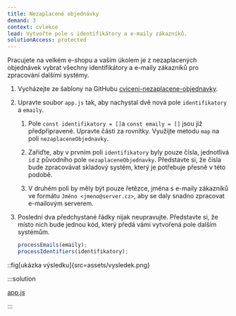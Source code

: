 ```yaml
---
title: Nezaplacené objednávky
demand: 3
context: cvlekce
lead: Vytvořte pole s identifikátory a e-maily zákazníků.
solutionAccess: protected
---
```


Pracujete na velkém e-shopu a vaším úkolem je z nezaplacených objednávek vybrat všechny identifikátory a e-maily zákazníků pro zpracování dalšími systémy.

1. Vycházejte ze šablony na GitHubu [cviceni-nezaplacene-objednavky](https://github.com/Czechitas-podklady-WEB/cviceni-nezaplacene-objednavky).

1. Upravte soubor `app.js` tak, aby nachystal dvě nová pole `identifikatory` a `emaily`.

   1. Pole `const identifikatory = []`a `const emaily = []` jsou již předpřipravené. Upravte části za rovnítky. Využijte metodu `map` na poli `nezaplaceneObjednavky`.

   1. Zařiďte, aby v prvním poli `identifikatory` byly pouze čísla, jednotlivá `id` z původního pole `nezaplaceneObjednavky`. Představte si, že čísla bude zpracovávat skladový systém, který je potřebuje přesně v této podobě.

   1. V druhém poli by měly být pouze řetězce, jména s e-maily zákazníků ve formátu `Jméno <jmeno@server.cz>`, aby se daly snadno zpracovat e-mailovým serverem.

1. Poslední dva předchystané řádky nijak neupravujte. Představte si, že místo nich bude jednou kód, který předá vámi vytvořená pole dalším systémům.

   ```js
   processEmails(emaily);
   processIdentifiers(identifikatory);
   ```

::fig[ukázka výsledku]{src=assets/vysledek.png}

:::solution

[app.js](https://github.com/Czechitas-podklady-WEB/cviceni-nezaplacene-objednavky/blob/reseni/app.js)

:::
